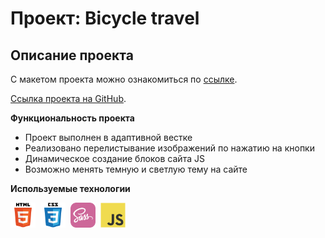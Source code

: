 # Проект: Bicycle travel

## Описание проекта

С макетом проекта можно ознакомиться по [ссылке](https://www.figma.com/file/G3UWFlQmNtNs67751YiDH2/Month-of-Landings_external-link?node-id=0%3A1).

[Ссылка проекта на GitHub](https://ev-kos.github.io/Bicycle-travel/).

**Функциональность проекта**

* Проект выполнен в адаптивной вестке
* Реализовано перелистывание изображений по нажатию на кнопки
* Динамическое создание блоков сайта JS
* Возможно менять темную и светлую тему на сайте

**Используемые технологии**

<img src="https://github.com/devicons/devicon/blob/master/icons/html5/html5-original-wordmark.svg" width="40" height="40"/>&nbsp; 
<img src="https://github.com/devicons/devicon/blob/master/icons/css3/css3-original-wordmark.svg" width="40" height="40"/>&nbsp; 
<img src="https://raw.githubusercontent.com/tandpfun/skill-icons/a50fa57465e82a1147fa512fb3d64cc5902df578/icons/Sass.svg" width="40" height="40"/>&nbsp;
<img src="https://github.com/devicons/devicon/blob/master/icons/javascript/javascript-original.svg" width="40" height="40"/>&nbsp; 

